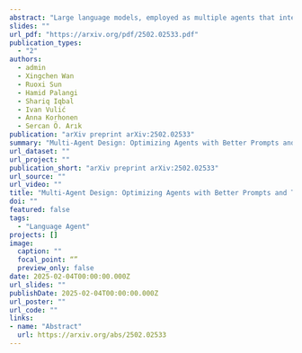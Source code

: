 ```yaml
---
abstract: "Large language models, employed as multiple agents that interact and collaborate with each other, have excelled at solving complex tasks. The agents are programmed with prompts that declare their functionality, along with the topologies that orchestrate interactions across agents. Designing prompts and topologies for multi-agent systems (MAS) is inherently complex. To automate the entire design process, we first conduct an in-depth analysis of the design space aiming to understand the factors behind building effective MAS. We reveal that prompts together with topologies play critical roles in enabling more effective MAS design. Based on the insights, we propose Multi-Agent System Search (MASS), a MAS optimization framework that efficiently exploits the complex MAS design space by interleaving its optimization stages, from local to global, from prompts to topologies, over three stages: 1) block-level (local) prompt optimization; 2) workflow topology optimization; 3) workflow-level (global) prompt optimization, where each stage is conditioned on the iteratively optimized prompts/topologies from former stages. We show that MASS-optimized multi-agent systems outperform a spectrum of existing alternatives by a substantial margin. Based on the MASS-found systems, we finally propose design principles behind building effective multi-agent systems."
slides: ""
url_pdf: "https://arxiv.org/pdf/2502.02533.pdf"
publication_types:
  - "2"
authors:
  - admin
  - Xingchen Wan
  - Ruoxi Sun
  - Hamid Palangi
  - Shariq Iqbal
  - Ivan Vulić
  - Anna Korhonen
  - Sercan Ö. Arık
publication: "arXiv preprint arXiv:2502.02533"
summary: "Multi-Agent Design: Optimizing Agents with Better Prompts and Topologies"
url_dataset: ""
url_project: ""
publication_short: "arXiv preprint arXiv:2502.02533"
url_source: ""
url_video: ""
title: "Multi-Agent Design: Optimizing Agents with Better Prompts and Topologies"
doi: ""
featured: false
tags: 
  - "Language Agent"
projects: []
image:
  caption: ""
  focal_point: “”
  preview_only: false
date: 2025-02-04T00:00:00.000Z
url_slides: ""
publishDate: 2025-02-04T00:00:00.000Z
url_poster: ""
url_code: ""
links:
- name: "Abstract"
  url: https://arxiv.org/abs/2502.02533
---
```

